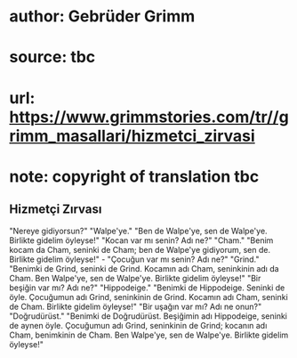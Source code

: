 # author: Gebrüder Grimm
# source: tbc
# url: https://www.grimmstories.com/tr//grimm_masallari/hizmetci_zirvasi
# note: copyright of translation tbc

## Hizmetçi Zırvası 

"Nereye gidiyorsun?"
"Walpe'ye."
"Ben de Walpe'ye, sen de Walpe'ye. Birlikte gidelim öyleyse!"
"Kocan var mı senin? Adı ne?"
"Cham."
"Benim kocam da Cham, seninki de Cham; ben de Walpe'ye gidiyorum, sen
de. Birlikte gidelim öyleyse!" - "Çocuğun var mı senin? Adı ne?"
"Grind."
"Benimki de Grind, seninki de Grind. Kocamın adı Cham, seninkinin adı
da Cham. Ben Walpe'ye, sen de Walpe'ye. Birlikte gidelim öyleyse!"
"Bir beşiğin var mı? Adı ne?"
"Hippodeige."
"Benimki de Hippodeige. Seninki de öyle. Çocuğumun adı Grind,
seninkinin de Grind. Kocamın adı Cham, seninki de Cham. Birlikte gidelim
öyleyse!"
"Bir uşağın var mı? Adı ne onun?"
"Doğrudürüst."
"Benimki de Doğrudürüst. Beşiğimin adı Hippodeige, seninki de aynen
öyle. Çocuğumun adı Grind, seninkinin de Grind; kocanın adı Cham,
benimkinin de Cham. Ben Walpe'ye, sen de Walpe'ye. Birlikte gidelim
öyleyse!"
